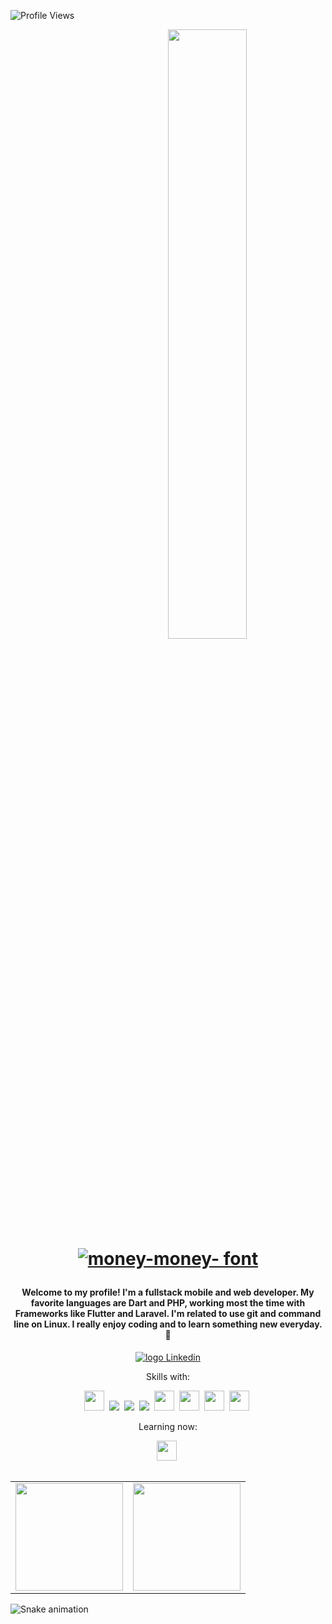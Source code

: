 ![Profile Views](http://estruyf-github.azurewebsites.net/api/VisitorHit?user=fajusto&repo=fajusto&countColorcountColor)

<img align="right"
src="https://github.com/fajusto/fajusto/blob/master/%E2%80%94Pngtree%E2%80%94computer%20programmer%20s%20career_4590116.png" width="50%"/>

<h1>
   <p align="center">
      <a href="https://fontmeme.com/fonts/money-money-font/"><img src="https://fontmeme.com/permalink/210628/759560057d4da9c6fe95ba52746747e8.png" alt="money-money-  font" border="0"></a>
   </p>
</h1>
   
<h4 align="center"> 
  Welcome to my profile! I'm a fullstack mobile and web developer. My favorite languages are Dart and PHP, working most the time with Frameworks like Flutter and Laravel. I'm related to use git and command line on Linux. I really enjoy coding and to learn something new everyday. 🚀
</h4>

<p align="center">
   <a href="https://www.linkedin.com/in/fabricio-justo/">
    <img alt="logo Linkedin" src="https://img.shields.io/badge/-LinkedIn-blue?style=flat-square&logo=Linkedin&logoColor=white&link=https://www.linkedin.com/in/fabricio-justo/">
  </a>
</p>

<p align="center">Skills with:</p>

<p align="center">
   <img height='32' src="https://cdn.icon-icons.com/icons2/2108/PNG/512/linux_icon_130887.png">&nbsp;
  <!-- HTML Icon -->
  <img src="https://user-images.githubusercontent.com/35739995/122654956-2b934900-d125-11eb-94b1-58102216fa9f.png">&nbsp;
  <!-- CSS Icon -->
  <img src="https://user-images.githubusercontent.com/35739995/122655003-80cf5a80-d125-11eb-9718-c0d416a29986.png">&nbsp;
  <!-- Git Icon -->
  <img src="https://user-images.githubusercontent.com/35739995/122655117-7c577180-d126-11eb-9b30-3591b1252bb5.png">&nbsp;
  <img height='32' src="https://cdn.iconscout.com/icon/free/png-256/flutter-2752187-2285004.png">&nbsp;
  <img height='32' src="https://iconape.com/wp-content/files/vp/55059/png/dart.png">&nbsp;
  <img height='32' src="https://cdn.iconscout.com/icon/free/png-256/php-2752101-2284918.png">&nbsp;
  <img height='32' src="https://cdn.iconscout.com/icon/free/png-256/laravel-3629474-3031537.png">&nbsp;
</p>

<p align="center">Learning now:</p>

<p align="center">
  <img height='32' src="https://iconape.com/wp-content/files/mm/370537/svg/angular-icon-logo-icon-png-svg.png">&nbsp;
</p>

<table align="left">
  <row>
    <td>
     <!-- Card -->
      <img height='172' src='https://github-readme-stats.vercel.app/api/top-langs/?username=fajusto&layout=compact&theme=gotham'>
    </td>
    <td>
      <img height='172' src='https://github-readme-stats.vercel.app/api?username=fajusto&theme=gotham&show_icons=true'>
    </td>
  </row>
</table> 

![Snake animation](https://github.com/fajusto/fajusto/blob/output/github-contribution-grid-snake.svg)
